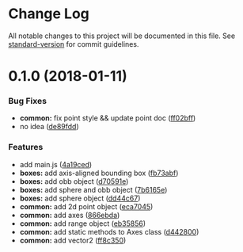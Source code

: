 # Change Log

All notable changes to this project will be documented in this file. See [standard-version](https://github.com/conventional-changelog/standard-version) for commit guidelines.

<a name="0.1.0"></a>
# 0.1.0 (2018-01-11)


### Bug Fixes

* **common:** fix point style && update point doc ([ff02bff](https://github.com/kagamiNekoClub/konjo/commit/ff02bff))
* no idea ([de89fdd](https://github.com/kagamiNekoClub/konjo/commit/de89fdd))


### Features

* add main.js ([4a19ced](https://github.com/kagamiNekoClub/konjo/commit/4a19ced))
* **boxes:** add axis-aligned bounding box ([fb73abf](https://github.com/kagamiNekoClub/konjo/commit/fb73abf))
* **boxes:** add obb object ([d70591e](https://github.com/kagamiNekoClub/konjo/commit/d70591e))
* **boxes:** add sphere and obb object ([7b6165e](https://github.com/kagamiNekoClub/konjo/commit/7b6165e))
* **boxes:** add sphere object ([dd44c67](https://github.com/kagamiNekoClub/konjo/commit/dd44c67))
* **common:** add 2d point object ([eca7045](https://github.com/kagamiNekoClub/konjo/commit/eca7045))
* **common:** add axes ([866ebda](https://github.com/kagamiNekoClub/konjo/commit/866ebda))
* **common:** add range object ([eb35856](https://github.com/kagamiNekoClub/konjo/commit/eb35856))
* **common:** add static methods to Axes class ([d442800](https://github.com/kagamiNekoClub/konjo/commit/d442800))
* **common:** add vector2 ([ff8c350](https://github.com/kagamiNekoClub/konjo/commit/ff8c350))
